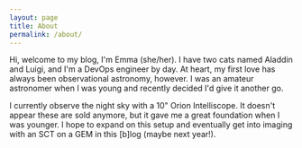 ```yaml
---
layout: page
title: About
permalink: /about/
---
```


Hi, welcome to my blog, I'm Emma (she/her). I have two cats named Aladdin and Luigi, and I'm a DevOps engineer by day. At heart, my first love has always been observational astronomy, however. I was an amateur astronomer when I was young and recently decided I'd give it another go.

I currently observe the night sky with a 10" Orion Intelliscope. It doesn't appear these are sold anymore, but it gave me a great foundation when I was younger. I hope to expand on this setup and eventually get into imaging with an SCT on a GEM in this [b]log (maybe next year!).
